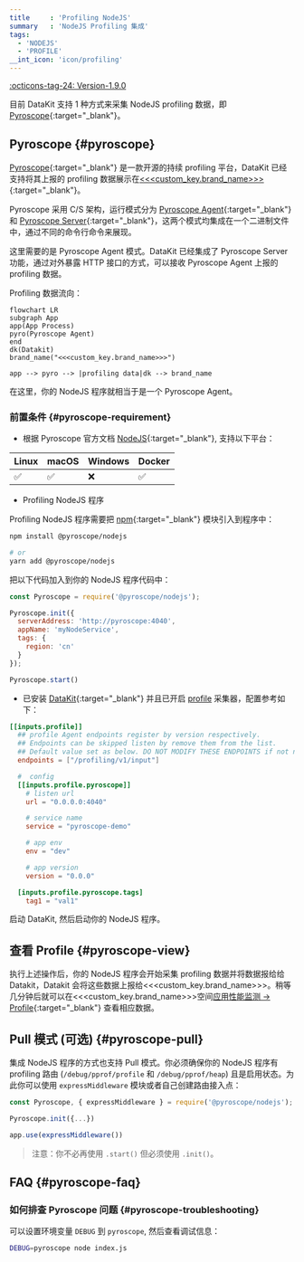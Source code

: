 ```yaml
---
title     : 'Profiling NodeJS'
summary   : 'NodeJS Profiling 集成'
tags:
  - 'NODEJS'
  - 'PROFILE'
__int_icon: 'icon/profiling'
---
```


[:octicons-tag-24: Version-1.9.0](../datakit/changelog.md#cl-1.9.0)

目前 DataKit 支持 1 种方式来采集 NodeJS profiling 数据，即 [Pyroscope](https://pyroscope.io/){:target="_blank"}。

## Pyroscope {#pyroscope}

[Pyroscope](https://pyroscope.io/){:target="_blank"} 是一款开源的持续 profiling 平台，DataKit 已经支持将其上报的 profiling 数据展示在[<<<custom_key.brand_name>>>](https://www.<<<custom_key.brand_main_domain>>>/){:target="_blank"}。

Pyroscope 采用 C/S 架构，运行模式分为 [Pyroscope Agent](https://pyroscope.io/docs/agent-overview/){:target="_blank"} 和 [Pyroscope Server](https://pyroscope.io/docs/server-overview/){:target="_blank"}，这两个模式均集成在一个二进制文件中，通过不同的命令行命令来展现。

这里需要的是 Pyroscope Agent 模式。DataKit 已经集成了 Pyroscope Server 功能，通过对外暴露 HTTP 接口的方式，可以接收 Pyroscope Agent 上报的 profiling 数据。

Profiling 数据流向：

```mermaid
flowchart LR
subgraph App
app(App Process)
pyro(Pyroscope Agent)
end
dk(Datakit)
brand_name("<<<custom_key.brand_name>>>")

app --> pyro --> |profiling data|dk --> brand_name
```

在这里，你的 NodeJS 程序就相当于是一个 Pyroscope Agent。

### 前置条件 {#pyroscope-requirement}

- 根据 Pyroscope 官方文档 [NodeJS](https://pyroscope.io/docs/nodejs/){:target="_blank"}, 支持以下平台：

|  Linux   | macOS  | Windows  | Docker  |
|  ----  | ----  | ----  | ----  |
| :white_check_mark:  | :white_check_mark: | :x: | :white_check_mark: |

- Profiling NodeJS 程序

Profiling NodeJS 程序需要把 [npm](https://www.npmjs.com/){:target="_blank"} 模块引入到程序中：

```sh
npm install @pyroscope/nodejs

# or
yarn add @pyroscope/nodejs
```

把以下代码加入到你的 NodeJS 程序代码中：

```js
const Pyroscope = require('@pyroscope/nodejs');

Pyroscope.init({
  serverAddress: 'http://pyroscope:4040',
  appName: 'myNodeService',
  tags: {
    region: 'cn'
  }
});

Pyroscope.start()
```

- 已安装 [DataKit](https://www.<<<custom_key.brand_main_domain>>>/){:target="_blank"} 并且已开启 [profile](profile.md#config) 采集器，配置参考如下：

```toml
[[inputs.profile]]
  ## profile Agent endpoints register by version respectively.
  ## Endpoints can be skipped listen by remove them from the list.
  ## Default value set as below. DO NOT MODIFY THESE ENDPOINTS if not necessary.
  endpoints = ["/profiling/v1/input"]

  #  config
  [[inputs.profile.pyroscope]]
    # listen url
    url = "0.0.0.0:4040"

    # service name
    service = "pyroscope-demo"

    # app env
    env = "dev"

    # app version
    version = "0.0.0"

  [inputs.profile.pyroscope.tags]
    tag1 = "val1"
```

启动 DataKit, 然后启动你的 NodeJS 程序。

## 查看 Profile {#pyroscope-view}

执行上述操作后，你的 NodeJS 程序会开始采集 profiling 数据并将数据报给给 Datakit，Datakit 会将这些数据上报给<<<custom_key.brand_name>>>。稍等几分钟后就可以在<<<custom_key.brand_name>>>空间[应用性能监测 -> Profile](https://console.<<<custom_key.brand_main_domain>>>/tracing/profile){:target="_blank"} 查看相应数据。

## Pull 模式 (可选) {#pyroscope-pull}

集成 NodeJS 程序的方式也支持 Pull 模式。你必须确保你的 NodeJS 程序有 profiling 路由 (`/debug/pprof/profile` 和 `/debug/pprof/heap`) 且是启用状态。为此你可以使用 `expressMiddleware` 模块或者自己创建路由接入点：

```js
const Pyroscope, { expressMiddleware } = require('@pyroscope/nodejs');

Pyroscope.init({...})

app.use(expressMiddleware())
```

>注意：你不必再使用 `.start()` 但必须使用 `.init()`。

## FAQ {#pyroscope-faq}

### 如何排查 Pyroscope 问题 {#pyroscope-troubleshooting}

可以设置环境变量 `DEBUG` 到 `pyroscope`, 然后查看调试信息：

```sh
DEBUG=pyroscope node index.js
```
